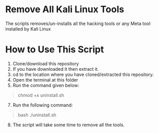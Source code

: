 # Remove All Kali Linux Tools
The scripts removes/un-installs all the hacking tools or any Meta tool installed by Kali Linux


# How to Use This Script
1. Clone/download this repository
2. If you have downloaded it then extract it.
3. cd to the location where you have cloned/extracted this repository.
4. Open the terminal at this folder 
5. Run the command given below:
  > chmod +x uninstall.sh
7. Run the following command:
  > bash ./uninstall.sh
8. The script will take some time to remove all the tools.
